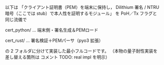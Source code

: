 以下は 「クライアント証明書（PEM）を端末に保持し，
Dilithium 署名 / NTRU 暗号（ここでは stub）で本人性を証明するモジュール」 を
PoH／Tx フラグと同じ流儀で

cert_python/ … 端末側・署名生成＆PEMロード

cert_rust/ … 署名検証＋PEMパーサ（pyo3 拡張）

の 2 フォルダに分けて実装した最小フルコードです。
（本物の量子耐性実装を差し替える箇所は コメント TODO: real impl を明示）